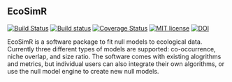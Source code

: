 ## EcoSimR

[![Build Status](https://travis-ci.org/GotelliLab/EcoSimR.svg?branch=master)](https://travis-ci.org/GotelliLab/EcoSimR)
[![Build status](https://ci.appveyor.com/api/projects/status/fc5qpu8v3b1ku4ud?svg=true)](https://ci.appveyor.com/project/emhart/ecosimr)
[![Coverage Status](https://coveralls.io/repos/GotelliLab/EcoSimR/badge.svg?branch=master)](https://coveralls.io/r/GotelliLab/EcoSimR?branch=master)
[![MIT license](http://img.shields.io/badge/license-MIT-brightgreen.svg)](http://opensource.org/licenses/MIT)
[![DOI](https://zenodo.org/badge/doi/10.5281/zenodo.16522.svg)](http://dx.doi.org/10.5281/zenodo.16522)

EcoSimR is a software package to fit null models to ecological data.  Currently three different types of models are supported: co-occurrence, niche overlap, and size ratio. The software comes with existing alogrithms and metrics, but individual users can also integrate their own algorithms, or use the null model engine to create new null models. 
